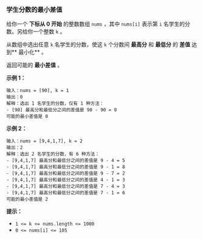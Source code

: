 ### 学生分数的最小差值 ###
给你一个 **下标从 0 开始** 的整数数组 `nums` ，其中 `nums[i]` 表示第 `i` 名学生的分数。另给你一个整数 `k` 。

从数组中选出任意 `k` 名学生的分数，使这 `k` 个分数间 **最高分** 和 **最低分** 的 **差值** 达到** 最小化** 。

返回可能的 **最小差值** 。



**示例 1：**

```
输入：nums = [90], k = 1
输出：0
解释：选出 1 名学生的分数，仅有 1 种方法：
- [90] 最高分和最低分之间的差值是 90 - 90 = 0
可能的最小差值是 0
```

**示例 2：**

```
输入：nums = [9,4,1,7], k = 2
输出：2
解释：选出 2 名学生的分数，有 6 种方法：
- [9,4,1,7] 最高分和最低分之间的差值是 9 - 4 = 5
- [9,4,1,7] 最高分和最低分之间的差值是 9 - 1 = 8
- [9,4,1,7] 最高分和最低分之间的差值是 9 - 7 = 2
- [9,4,1,7] 最高分和最低分之间的差值是 4 - 1 = 3
- [9,4,1,7] 最高分和最低分之间的差值是 7 - 4 = 3
- [9,4,1,7] 最高分和最低分之间的差值是 7 - 1 = 6
可能的最小差值是 2
```



**提示：**

* `1 <= k <= nums.length <= 1000`
* `0 <= nums[i] <= 105`

